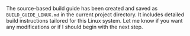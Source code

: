 The source-based build guide has been created and saved as `BUILD_GUIDE_LINUX.md` in the current project directory. It includes detailed build instructions tailored for this Linux system. Let me know if you want any modifications or if I should begin with the next step.
